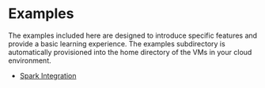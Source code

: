 # Examples

The examples included here are designed to introduce specific features and provide a basic learning experience. The examples subdirectory is automatically provisioned into the home directory of the VMs in your cloud environment.

- [Spark Integration](spark/README.md)
